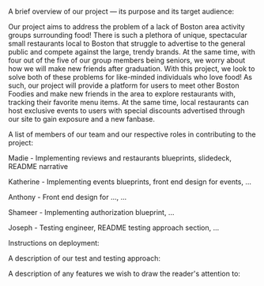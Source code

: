 A brief overview of our project — its purpose and its target audience:

Our project aims to address the problem of a lack of Boston area activity groups surrounding food! There is such a plethora of unique, spectacular small restaurants local to Boston that struggle to advertise to the general public and compete against the large, trendy brands. At the same time, with four out of the five of our group members being seniors, we worry about how we will make new friends after graduation. With this project, we look to solve both of these problems for like-minded individuals who love food! As such, our project will provide a platform for users to meet other Boston Foodies and make new friends in the area to explore restaurants with, tracking their favorite menu items. At the same time, local restaurants can host exclusive events to users with special discounts advertised through our site to gain exposure and a new fanbase. 

A list of members of our team and our respective roles in contributing to the project:

Madie - Implementing reviews and restaurants blueprints, slidedeck, README narrative

Katherine - Implementing events blueprints, front end design for events, ...

Anthony - Front end design for ..., ...

Shameer - Implementing authorization blueprint, ...

Joseph - Testing engineer, README testing approach section, ...

Instructions on deployment:

A description of our test and testing approach:

A description of any features we wish to draw the reader's attention to:
